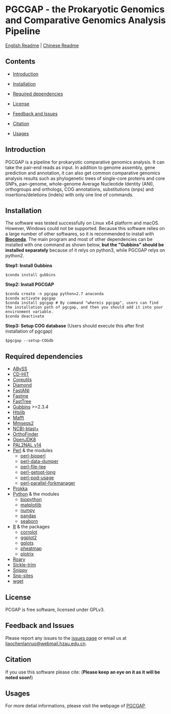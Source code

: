 # PGCGAP - the Prokaryotic Genomics and Comparative Genomics Analysis Pipeline

[English Readme](https://liaochenlanruo.github.io/pgcgap?_blank) | [Chinese Readme](https://liaochenlanruo.github.io/2019/04/28/PGCGAP%E4%B8%AD%E6%96%87%E8%AF%B4%E6%98%8E/?_blank)

## Contents

- [Introduction](#introduction)
- [Installation](#installation)
- [Required dependencies](#required-dependencies)
- [License](#license)
- [Feedback and Issues](#feedback-and-issues)
- [Citation](#citation)

- [Usages](#usages)

## Introduction

PGCGAP is a pipeline for prokaryotic comparative genomics analysis. It can take the pair-end reads as input. In addition to genome assembly, gene prediction and annotation, it can also get common comparative genomics analysis results such as phylogenetic trees of single-core proteins and core SNPs, pan-genome, whole-genome Average Nucleotide Identity (ANI), orthogroups and orthologs, COG annotations, substitutions (snps) and insertions/deletions (indels) with only one line of commands.

## Installation

The software was tested successfully on Linux x64 platform and macOS. However, Windows could not be supported. Because this software relies on a large number of other softwares, so it is recommended to install with __[Bioconda](https://bioconda.github.io/index.html)__. The main program and most of other dependencies can be installed with one command as shown below, __but the "Gubbins" should be installed separately__ because of it relys on python3, while PGCGAP relys on python2.


__Step1: Install Gubbins__

```
$conda install gubbins
```

__Step2: Install PGCGAP__

```
$conda create -n pgcgap python=2.7 anaconda
$conda activate pgcgap
$conda install pgcgap # By command "whereis pgcgap", users can find the installation path of pgcgap, and then you should add it into your environment variable.
$conda deactivate
```

__Step3: Setup COG database__ (Users should execute this after first installation of pgcgap)

```
$pgcgap --setup-COGdb
```


## Required dependencies

- [ABySS](http://www.bcgsc.ca/platform/bioinfo/software/abyss/)
- [CD-HIT](http://weizhongli-lab.org/cd-hit/)
- [Coreutils](https://www.gnu.org/software/coreutils/)
- [Diamond](https://github.com/bbuchfink/diamond)
- [FastANI](https://github.com/ParBLiSS/FastANI)
- [Fastme](http://www.atgc-montpellier.fr/fastme/binaries.php)
- [FastTree](http://www.microbesonline.org/fasttree/)
- [Gubbins](https://github.com/sanger-pathogens/gubbins) >=2.3.4
- [Htslib](https://github.com/samtools/htslib)
- [Mafft](https://mafft.cbrc.jp/alignment/software/)
- [Mmseqs2](https://github.com/soedinglab/mmseqs2)
- [NCBI-blast+](https://blast.ncbi.nlm.nih.gov/Blast.cgi?CMD=Web&PAGE_TYPE=BlastDocs&DOC_TYPE=Download)
- [OrthoFinder](https://github.com/davidemms/OrthoFinder)
- [OpenJDK8](https://openjdk.java.net/)
- [PAL2NAL v14](http://www.bork.embl.de/pal2nal/)
- [Perl](http://www.perl.org/get.html) & the modules
  - [perl-bioperl](http://metacpan.org/pod/BioPerl)
  - [perl-data-dumper](http://metacpan.org/pod/Data::Dumper)
  - [perl-file-tee](http://metacpan.org/pod/File::Tee)
  - [perl-getopt-long](http://metacpan.org/pod/Getopt::Long)
  - [perl-pod-usage](http://search.cpan.org/~marekr/Pod-Usage-1.69/)
  - [perl-parallel-forkmanager](https://metacpan.org/pod/release/DLUX/Parallel-ForkManager-0.7.5/ForkManager.pm)
- [Prokka](https://github.com/tseemann/prokka)
- [Python](https://www.python.org/) & the modules
  - [biopython](https://biopython.org/)
  - [matplotlib](https://matplotlib.org/)
  - [numpy](http://www.numpy.org/)
  - [pandas](http://pandas.pydata.org/)
  - [seaborn](http://seaborn.pydata.org/)
- [R](https://www.r-project.org/) & the packages
  - [corrplot](https://cran.r-project.org/web/packages/corrplot/index.html)
  - [ggplot2](https://cran.r-project.org/web/packages/ggplot2/)
  - [gplots](https://cran.r-project.org/web/packages/gplots/)
  - [pheatmap](https://cran.r-project.org/web/packages/pheatmap/index.html)
  - [plotrix](https://cran.r-project.org/web/packages/plotrix/)
- [Roary](https://sanger-pathogens.github.io/Roary/)
- [Sickle-trim](https://github.com/najoshi/sickle)
- [Snippy](https://github.com/tseemann/snippy)
- [Snp-sites](https://github.com/sanger-pathogens/snp-sites)
- [wget](https://www.gnu.org/software/wget/)


## License

PCGAP is free software, licensed under GPLv3.

## Feedback and Issues

Please report any issues to the [issues page](https://github.com/liaochenlanruo/pcgap/issues) or email us at [liaochenlanruo@webmail.hzau.edu.cn](mailto:liaochenlanruo@webmail.hzau.edu.cn).

## Citation

If you use this software please cite: (__Please keep an eye on it as it will be noted soon!__)


## Usages
For more detial informations, please visit the webpage of [PGCGAP](https://liaochenlanruo.github.io/pgcgap?_blank).

